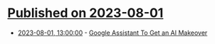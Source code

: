 # [Published on 2023-08-01](index.md)

* [2023-08-01, 13:00:00](https://tech.slashdot.org/story/23/08/01/0652258/google-assistant-to-get-an-ai-makeover?utm_source=rss1.0mainlinkanon&utm_medium=feed) - [Google Assistant To Get an AI Makeover](https://tech.slashdot.org/story/23/08/01/0652258/google-assistant-to-get-an-ai-makeover?utm_source=rss1.0mainlinkanon&utm_medium=feed)

